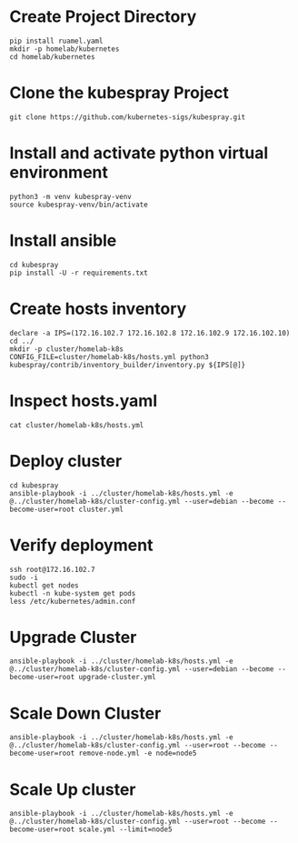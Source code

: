 # Create Project Directory
```
pip install ruamel.yaml
mkdir -p homelab/kubernetes
cd homelab/kubernetes
```


# Clone the kubespray Project
```
git clone https://github.com/kubernetes-sigs/kubespray.git
```


# Install and activate python virtual environment
```
python3 -m venv kubespray-venv
source kubespray-venv/bin/activate
```

# Install ansible 
```
cd kubespray
pip install -U -r requirements.txt
```

# Create hosts inventory
```
declare -a IPS=(172.16.102.7 172.16.102.8 172.16.102.9 172.16.102.10)
cd ../ 
mkdir -p cluster/homelab-k8s
CONFIG_FILE=cluster/homelab-k8s/hosts.yml python3 kubespray/contrib/inventory_builder/inventory.py ${IPS[@]}
```

# Inspect hosts.yaml
```
cat cluster/homelab-k8s/hosts.yml
```

# Deploy cluster
```
cd kubespray
ansible-playbook -i ../cluster/homelab-k8s/hosts.yml -e @../cluster/homelab-k8s/cluster-config.yml --user=debian --become --become-user=root cluster.yml
```

# Verify deployment
```
ssh root@172.16.102.7
sudo -i 
kubectl get nodes
kubectl -n kube-system get pods
less /etc/kubernetes/admin.conf 
```

# Upgrade Cluster
```
ansible-playbook -i ../cluster/homelab-k8s/hosts.yml -e @../cluster/homelab-k8s/cluster-config.yml --user=debian --become --become-user=root upgrade-cluster.yml
```

# Scale Down Cluster
```
ansible-playbook -i ../cluster/homelab-k8s/hosts.yml -e @../cluster/homelab-k8s/cluster-config.yml --user=root --become --become-user=root remove-node.yml -e node=node5
```


# Scale Up cluster
```
ansible-playbook -i ../cluster/homelab-k8s/hosts.yml -e @../cluster/homelab-k8s/cluster-config.yml --user=root --become --become-user=root scale.yml --limit=node5
```
